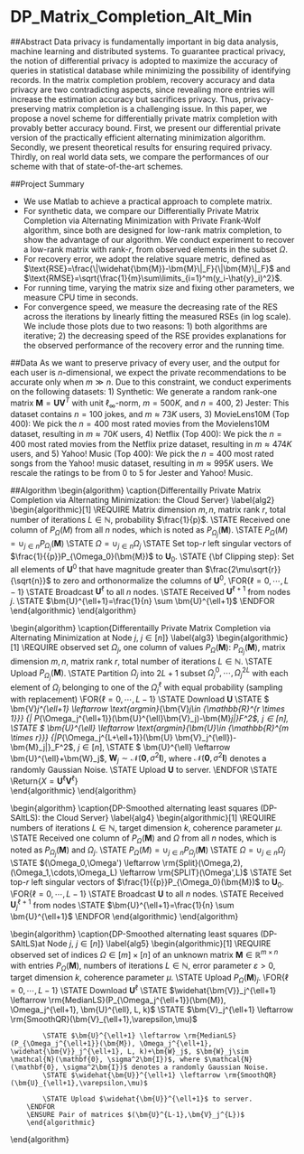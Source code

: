 # DP_Matrix_Completion_Alt_Min
##Abstract
Data privacy is fundamentally important in big data analysis, machine learning and distributed systems. To guarantee practical privacy, the notion of differential privacy is adopted to maximize the accuracy of queries in statistical database while minimizing the possibility of identifying records. In the matrix completion problem, recovery accuracy and data privacy are two contradicting aspects, since revealing more entries will increase the estimation accuracy but sacrifices privacy. Thus, privacy-preserving matrix completion is a challenging issue. In this paper, we propose a novel scheme for differentially private matrix completion with provably better accuracy bound. First, we present our differential private version of the practically efficient alternating minimization algorithm. Secondly, we present theoretical results for ensuring required privacy. Thirdly, on real world data sets, we compare the performances of our scheme with that of state-of-the-art schemes.



##Project Summary
+ We use Matlab to achieve a practical approach to complete matrix. 
+ For synthetic data, we compare our Differentially Private Matrix Completion via Alternating Minimization with Private Frank-Wolf algorithm, since both are designed for low-rank matrix completion, to show the advantage of our algorithm. We conduct experiment to recover a low-rank matrix with rank-$r$, from observed elements in the subset $\Omega$. 
+ For recovery error, we adopt the relative square metric, defined as $\text{RSE}=\frac{\|\widehat{\bm{M}}-\bm{M}\|_F}{\|\bm{M}\|_F}$ and $\text{RMSE}=\sqrt{\frac{1}{m}\sum\limits_{i=1}^m(y_i-\hat{y}_i)^2}$.
+ For running time, varying the matrix size and fixing other parameters, we measure CPU time in seconds.
+ For convergence speed, we measure the decreasing rate of the RES across the iterations by linearly fitting the measured RSEs (in log scale). We include those plots due to two reasons: 1) both algorithms are iterative; 2) the decreasing speed of the RSE provides explanations for the observed performance of the recovery error and the running time.



##Data
As we want to preserve privacy of every user, and the output for each user is $n$-dimensional, we expect the private recommendations to be accurate only when $m\gg n$. Due to this constraint, we conduct experiments on the following datasets: 1) Synthetic: We generate a random rank-one matrix $\bm{M}=\bm{U}\bm{V}^T$ with unit $\ell_\infty$-norm, $m=500K$, and $n = 400$, 2) Jester: This dataset contains $n = 100$ jokes, and $m \approx 73K$ users, 3) MovieLens10M (Top 400): We pick the $n = 400$ most rated movies from the Movielens10M dataset, resulting in $m \approx 70K$ users, 4) Netﬂix (Top 400): We pick the $n = 400$ most rated movies from the Netflix prize dataset, resulting in $m \approx 474K$ users, and 5) Yahoo! Music (Top 400): We pick the $n = 400$ most rated songs from the Yahoo! music dataset, resulting in $m \approx 995K$ users. We rescale the ratings to be from $0$ to $5$ for Jester and Yahoo! Music.



##Algorithm
\begin{algorithm}
    \caption{Differentailly Private Matrix Completion via Alternating Minimization: the Cloud Server}
    \label{alg2}
    \begin{algorithmic}[1]
        \REQUIRE Matrix dimension $m, n$, matrix rank $r$, total number of iterations $L\in \mathbb{N}$, probability $\frac{1}{p}$.
        \STATE Received one column of $P_{\Omega}(M)$ from all $n$ nodes, which is noted as $P_{\Omega_j}(\bm{M})$.
        \STATE $P_{\Omega}(M) = \cup_{j\in n} P_{\Omega_j}(\bm{M})$
        \STATE $\Omega = \cup_{j\in n} \Omega_j$
        \STATE Set top-$r$ left singular vectors of $\frac{1}{{p}}P_{\Omega_0}(\bm{M})$ to $\bm{U}_0$.
        \STATE {\bf Clipping step}: Set all elements of $\bm{U}^0$ that have magnitude greater than $\frac{2\mu\sqrt{r}}{\sqrt{n}}$ to zero and orthonormalize the columns of $\bm{U}^0$,
        \FOR{$\ell=0, \cdots, L-1$}
            \STATE Broadcast $\bm{U}^{\ell}$ to all $n$ nodes.
            \STATE Received $\bm{U}^{\ell+1}$ from nodes $j$.
            \STATE $\bm{U}^{\ell+1}=\frac{1}{n} \sum \bm{U}^{\ell+1}$
        \ENDFOR
    \end{algorithmic}
\end{algorithm}


\begin{algorithm}
    \caption{Differentailly Private Matrix Completion via Alternating Minimization at Node $j$, $j\in [n]$}
    \label{alg3}
    \begin{algorithmic}[1]
        \REQUIRE observed set $\Omega_j$, one column of values $P_{\Omega}(\bm{M})$: $P_{\Omega_j}(\bm{M})$, matrix dimension $m, n$, matrix rank $r$, total number of iterations $L\in \mathbb{N}$.
        \STATE Upload $P_\Omega_j(\bm{M})$.
        \STATE Partition $\Omega_j$ into $2L+1$ subset $\Omega_j^0,\, \cdots, \,\Omega_j^{2L}$ with each element of $\Omega_j$ belonging to one of the $\Omega_j^{\ell}$ with equal probability (sampling with replacement)
        \FOR{$\ell=0, \cdots, L-1$}
            \STATE Download $\bm{U}$
            \STATE $ \bm{V}_j^{\ell+1} \leftarrow \text{argmin}_{\bm{V}_j\in {\mathbb{R}^{r \times 1}}} {\| P_{\Omega_j^{\ell+1}}(\bm{U}^{\ell}\bm{V}_j)-\bm{M}_j\|}_F^2$, $j\in [n]$,
            \STATE $ \bm{U}^{\ell} \leftarrow \text{argmin}_{\bm{U}\in {\mathbb{R}^{m \times r}}} {\|P_{\Omega_j^{L+\ell+1}}(\bm{U} \bm{V}_j^{\ell})-\bm{M}_j\|}_F^2$, $j\in [n]$,
            \STATE $ \bm{U}^{\ell} \leftarrow \bm{U}^{\ell}+\bm{W}_j$, $\bm{W}_j\sim \mathcal{N}(\mathbf{0}, \sigma^2\bm{I})$, where $\mathcal{N}(\mathbf{0}, \sigma^2\bm{I})$ denotes a randomly Gaussian Noise.
            \STATE Upload $\bm{U}$ to server.
        \ENDFOR
        \STATE \Return{$X = \bm{U}^{\ell}\bm{V}^{\ell}$}  
    \end{algorithmic}
\end{algorithm}


\begin{algorithm}
    \caption{DP-Smoothed alternating least squares (DP-SAltLS): the Cloud Server}
        \label{alg4}
        \begin{algorithmic}[1]
        \REQUIRE  numbers of iterations $L\in \mathbb{N}$, target dimension $k$, coherence parameter $\mu$.
        \STATE Received one column of $P_{\Omega}(\bm{M})$ and $\Omega$ from all $n$ nodes, which is noted as $P_{\Omega_j}(\bm{M})$ and $\Omega_j$.
        \STATE $P_{\Omega}(M) = \cup_{j\in n} P_{\Omega_j}(\bm{M})$
        \STATE $\Omega = \cup_{j\in n} \Omega_j$
        \STATE $(\Omega_0,\Omega') \leftarrow \rm{Split}(\Omega,2),(\Omega_1,\cdots,\Omega_L)     \leftarrow \rm{SPLIT}(\Omega',L)$
        \STATE Set top-$r$ left singular vectors of $\frac{1}{{p}}P_{\Omega_0}(\bm{M})$ to $\bm{U}_0$.
        \FOR{$\ell=0, \cdots, L-1$}
            \STATE Broadcast $\bm{U}$ to all $n$ nodes.
            \STATE Received $\bm{U}^{\ell+1}_{j}$ from nodes 
            \STATE $\bm{U}^{\ell+1}=\frac{1}{n} \sum \bm{U}^{\ell+1}$
        \ENDFOR
        \end{algorithmic}
\end{algorithm}



\begin{algorithm}
    \caption{DP-Smoothed alternating least squares (DP-SAltLS)at Node $j$, $j \in [n]$}
        \label{alg5}
        \begin{algorithmic}[1]
        \REQUIRE observed set of indices $\Omega \in [m]\times[n]$ of an unknown matrix $\bm{M}\in\mathbb{R}^{m\times n}$ with entries $P_\Omega(\bm{M})$, numbers of iterations $L\in \mathbb{N}$, error parameter $\varepsilon > 0$, target dimension $k$, coherence parameter $\mu$.
        \STATE Upload $P_\Omega(\bm{M})_j$.
        \FOR{$\ell=0, \cdots, L-1$}
            \STATE Download $\bm{U}^{\ell}$
            \STATE $\widehat{\bm{V}}_j^{\ell+1} \leftarrow \rm{MedianLS}(P_{\Omega_j^{\ell+1}}(\bm{M}), \Omega_j^{\ell+1}, \bm{U}^{\ell}, L, k)$
            \STATE $\bm{V}_j^{\ell+1} \leftarrow \rm{SmoothQR}(\bm{V}_{\ell+1},\varepsilon,\mu)$


            \STATE $\bm{U}^{\ell+1} \leftarrow \rm{MedianLS}(P_{\Omega_j^{\ell+1}}(\bm{M}), \Omega_j^{\ell+1}, \widehat{\bm{V}}_j^{\ell+1}, L, k)+\bm{W}_j$, $\bm{W}_j\sim \mathcal{N}(\mathbf{0}, \sigma^2\bm{I})$, where $\mathcal{N}(\mathbf{0}, \sigma^2\bm{I})$ denotes a randomly Gaussian Noise.
            \STATE $\widehat{\bm{U}}^{\ell+1} \leftarrow \rm{SmoothQR}(\bm{U}_{\ell+1},\varepsilon,\mu)$

            \STATE Upload $\widehat{\bm{U}}^{\ell+1}$ to server.
        \ENDFOR
        \ENSURE Pair of matrices $(\bm{U}^{L-1},\bm{V}_j^{L})$
        \end{algorithmic}
\end{algorithm}